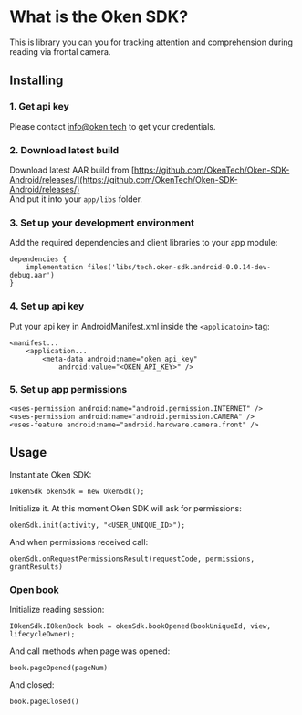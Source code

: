 
# What is the Oken SDK?

This is library you can you for tracking attention and comprehension during reading via frontal camera.

## Installing

### 1. Get api key
Please contact info@oken.tech to get your credentials.

### 2. Download latest build
Download latest AAR build from [https://github.com/OkenTech/Oken-SDK-Android/releases/](https://github.com/OkenTech/Oken-SDK-Android/releases/)  
And put it into your `app/libs` folder.


### 3. Set up your development environment
Add the required dependencies and client libraries to your app module:
```
dependencies {
    implementation files('libs/tech.oken-sdk.android-0.0.14-dev-debug.aar')
}
```

### 4. Set up api key
Put your api key in AndroidManifest.xml inside the `<applicatoin>` tag:
```
<manifest...
    <application...
        <meta-data android:name="oken_api_key"
            android:value="<OKEN_API_KEY>" />
```
### 5. Set up app permissions
```
<uses-permission android:name="android.permission.INTERNET" />
<uses-permission android:name="android.permission.CAMERA" />
<uses-feature android:name="android.hardware.camera.front" />
```
## Usage
Instantiate Oken SDK:
```
IOkenSdk okenSdk = new OkenSdk();
```
Initialize it. At this moment Oken SDK will ask for permissions:
```
okenSdk.init(activity, "<USER_UNIQUE_ID>");
```
And when permissions received call:
```
okenSdk.onRequestPermissionsResult(requestCode, permissions, grantResults)
```
### Open book
Initialize reading session:
```
IOkenSdk.IOkenBook book = okenSdk.bookOpened(bookUniqueId, view, lifecycleOwner);
```
And call methods when page was opened:
```
book.pageOpened(pageNum)
```
And closed:
```
book.pageClosed()
```

